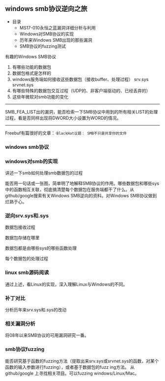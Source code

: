 ## windows smb协议逆向之旅


* 目录
  * MS17-010永恒之蓝漏洞详细分析与利用
  * Windows对SMB协议的实现
  * 历年来Windows SMB出现的那些漏洞
  * SMB协议的fuzzing测试



有趣的Windows SMB协议

1. 有哪些功能的数据包
2. 数据包格式是怎样的
3. windows服务端如何接收这些数据包（接收buffer、处理过程） srv.sys srvnet.sys
4. 有哪些特殊的数据包交互过程（UDP的、非客户端驱动的、已经丢弃的）
5. 这些年微软对smb功能的变化


-----------------------------


SMB_FEA_LIST出的漏洞，能否检索一下SMB协议中用到的所有相关LIST的处理过程，看是否同样出现将DWORD大小设置为WORD的情况。

-----------------------------

Freebuf有篇很好的文章：·`BlackHat议题： SMB不只是共享你的文件`

### windows smb协议


### windows对smb的实现

讲述一下smb如何处理smb数据包的过程

能否用一句话或一张图，简单明了地解释SMB协议的作用。哪些数据包和哪些sys中的函数相互关联，彻底搞清楚每个数据包在服务端都干了什么。从github/google搜索有关Windows SMB逆向的资料。对Windows SMB协议做到烂熟于心。

### 逆向srv.sys和.sys

数据包接收过程

数据包存储在哪里

数据包都是由哪些sys的哪些函数处理

每个数据包的处理过程



### linux smb源码阅读

通过上述，看Linux的实现，深入理解Linux与Windows的不同。

### 补丁对比

分析历年来srv.sys和.sys的改动

### 相关漏洞分析

将08年以来SMB协议的可用漏洞研究一番。

### smb协议fuzzing

能否研究基于函数的fuzzing方法（提取出来srv.sys或srvnet.sys的函数，对某个函数的输入参数进行fuzzing），或者基于数据包的fuzz ing方法。
从github/google 上寻找相关项目。可以fuzzing windows/Linux/Mac。





